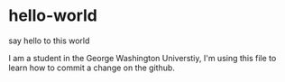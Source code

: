 # hello-world
say hello to this world

I am a student in the George Washington Universtiy, 
I'm using this file to learn how to commit a change on the github.
